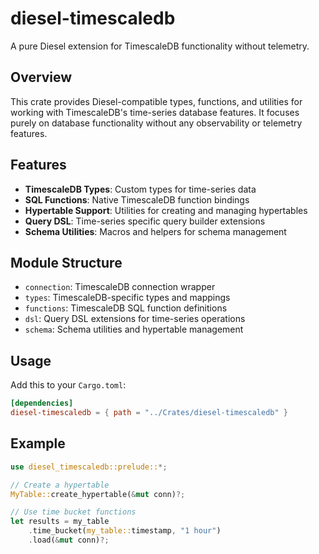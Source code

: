 # diesel-timescaledb

A pure Diesel extension for TimescaleDB functionality without telemetry.

## Overview

This crate provides Diesel-compatible types, functions, and utilities for working with TimescaleDB's time-series database features. It focuses purely on database functionality without any observability or telemetry features.

## Features

- **TimescaleDB Types**: Custom types for time-series data
- **SQL Functions**: Native TimescaleDB function bindings
- **Hypertable Support**: Utilities for creating and managing hypertables
- **Query DSL**: Time-series specific query builder extensions
- **Schema Utilities**: Macros and helpers for schema management

## Module Structure

- `connection`: TimescaleDB connection wrapper
- `types`: TimescaleDB-specific types and mappings
- `functions`: TimescaleDB SQL function definitions
- `dsl`: Query DSL extensions for time-series operations
- `schema`: Schema utilities and hypertable management

## Usage

Add this to your `Cargo.toml`:

```toml
[dependencies]
diesel-timescaledb = { path = "../Crates/diesel-timescaledb" }
```

## Example

```rust
use diesel_timescaledb::prelude::*;

// Create a hypertable
MyTable::create_hypertable(&mut conn)?;

// Use time bucket functions
let results = my_table
    .time_bucket(my_table::timestamp, "1 hour")
    .load(&mut conn)?;
```